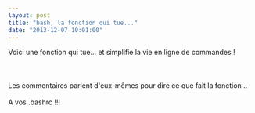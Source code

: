 ```yaml
---
layout: post
title: "bash, la fonction qui tue..."
date: "2013-12-07 10:01:00"
---
```

Voici une fonction qui tue... et simplifie la vie en ligne de commandes !<br /><br /><script src="http://pastebin.com/embed_js.php?i=dfTACeEd"></script><br /><br />Les commentaires parlent d'eux-mêmes pour dire ce que fait la fonction ..<br /><br />A vos .bashrc !!!
